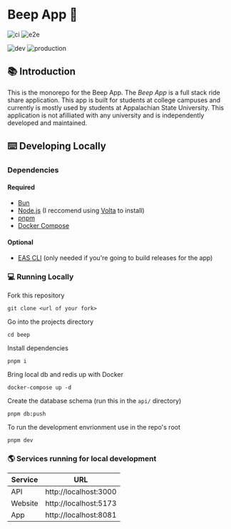 # Beep App 🚕

![ci](https://github.com/bnussman/beep/actions/workflows/ci.yml/badge.svg)
![e2e](https://github.com/bnussman/beep/actions/workflows/e2e.yml/badge.svg)

![dev](https://github.com/bnussman/beep/actions/workflows/dev.yml/badge.svg)
![production](https://github.com/bnussman/beep/actions/workflows/production.yml/badge.svg?branch=production)


## 📚 Introduction

This is the monorepo for the Beep App. The *Beep App* is a full stack ride share application. This app is built for students at college campuses and currently is mostly used by students at Appalachian State University. This application is not afilliated with any university and is independently developed and maintained.

## ⌨️ Developing Locally

### Dependencies

#### Required
- [Bun](https://bun.sh/docs/installation)
- [Node.js](https://nodejs.org/) (I reccomend using [Volta](https://docs.volta.sh/guide/getting-started) to install)
- [pnpm](https://pnpm.io/installation)
- [Docker Compose](https://docs.docker.com/engine/install/ubuntu/#install-using-the-repository)

#### Optional
- [EAS CLI](https://github.com/expo/eas-cli?tab=readme-ov-file#installation) (only needed if you're going to build releases for the app)

### 💻 Running Locally

Fork this repository
```
git clone <url of your fork>
```

Go into the projects directory
```
cd beep
```

Install dependencies
```
pnpm i
```

Bring local db and redis up with Docker
```
docker-compose up -d
```

Create the database schema (run this in the `api/` directory)
```
pnpm db:push
```

To run the development envrionment use in the repo's root
```
pnpm dev
```

### 🌎 Services running for local development
| Service    | URL                           |
|------------|-------------------------------|
| API        | http://localhost:3000         |
| Website    | http://localhost:5173         |
| App        | http://localhost:8081         |
